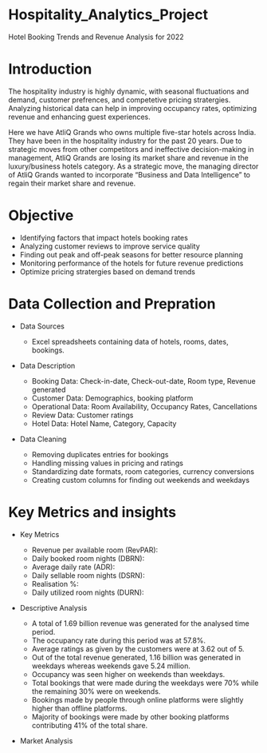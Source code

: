 # Hospitality_Analytics_Project

Hotel Booking Trends and Revenue Analysis for 2022

# Introduction

The hospitality industry is highly dynamic, with seasonal fluctuations and demand, customer prefrences, and competetive pricing stratergies. Analyzing historical data can help in improving occupancy rates, optimizing revenue and enhancing guest experiences.

Here we have AtliQ Grands who owns multiple five-star hotels across India. They have been in the hospitality industry for the past 20 years. Due to strategic moves from other competitors and ineffective decision-making in management, AtliQ Grands are losing its market share and revenue in the luxury/business hotels category. As a strategic move, the managing director of AtliQ Grands wanted to incorporate “Business and Data Intelligence” to regain their market share and revenue.

# Objective

* Identifying factors that impact hotels booking rates
* Analyzing customer reviews to improve service quality
* Finding out peak and off-peak seasons for better resource planning
* Monitoring performance of the hotels for future revenue predictions
* Optimize pricing stratergies based on demand trends

# Data Collection and Prepration

* Data Sources
  * Excel spreadsheets containing data of hotels, rooms, dates, bookings.

* Data Description
  * Booking Data: Check-in-date, Check-out-date, Room type, Revenue generated
  * Customer Data: Demographics, booking platform
  * Operational Data: Room Availability, Occupancy Rates, Cancellations
  * Review Data: Customer ratings
  * Hotel Data: Hotel Name, Category, Capacity

* Data Cleaning
  * Removing duplicates entries for bookings
  * Handling missing values in pricing and ratings
  * Standardizing date formats, room categories, currency conversions
  * Creating custom columns for finding out weekends and weekdays

# Key Metrics and insights

 * Key Metrics
   * Revenue per available room (RevPAR):
   * Daily booked room nights (DBRN):
   * Average daily rate (ADR):
   * Daily sellable room nights (DSRN):
   * Realisation %:
   * Daily utilized room nights (DURN): 

 * Descriptive Analysis
   * A total of 1.69 billion revenue was generated for the analysed time period.
   * The occupancy rate during this period was at 57.8%.
   * Average ratings as given by the customers were at 3.62 out of 5.
   * Out of the total revenue generated, 1.16 billion was generated in weekdays whereas weekends gave 5.24 million.
   * Occupancy was seen higher on weekends than weekdays.
   * Total bookings that were made during the weekdays were 70% while the remaining 30% were on weekends.
   * Bookings made by people through online platforms were slightly higher than offline platforms.
   * Majority of bookings were made by other booking platforms contributing 41% of the total share.

 * Market Analysis



























  
